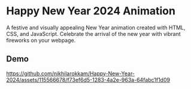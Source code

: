 # Happy New Year 2024 Animation

A festive and visually appealing New Year animation created with HTML, CSS, and JavaScript. Celebrate the arrival of the new year with vibrant fireworks on your webpage.

## Demo

https://github.com/nikhilarokkam/Happy-New-Year-2024/assets/115566678/f73ef6d5-1283-4a2e-963a-64fabc1f1d09
